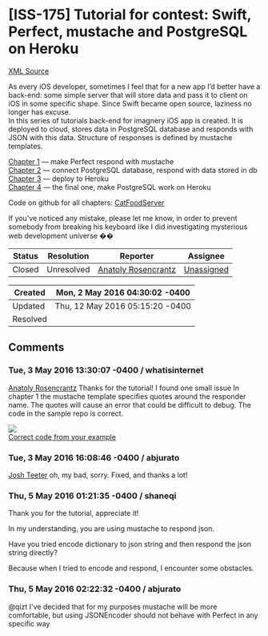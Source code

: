 # [ISS-175] Tutorial for contest: Swift, Perfect, mustache and PostgreSQL on Heroku

[XML Source](../xml/ISS-175.xml)
<p><p>As every iOS developer, sometimes I feel that for a new app I’d better have a back-end: some simple server that will store data and pass it to client on iOS in some specific shape. Since Swift became open source, laziness no longer has excuse.<br/>
In this series of tutorials back-end for imagnery iOS app is created. It is deployed to cloud, stores data in PostgreSQL database and responds with JSON with this data. Structure of responses is defined by mustache templates.</p>

<p><a href="https://medium.com/@abjurato/swift-perfect-mustache-and-postgresql-on-heroku-48d483fe8489#.pdymfrnvd" class="external-link" rel="nofollow">Chapter 1</a> — make Perfect respond with mustache<br/>
<a href="https://medium.com/@abjurato/swift-perfect-mustache-and-postgresql-on-heroku-2-415bd1a0e930#.kp992nz1e" class="external-link" rel="nofollow">Chapter 2</a> — connect PostgreSQL database, respond with data stored in db<br/>
<a href="https://medium.com/@abjurato/swift-perfect-mustache-and-postgresql-on-heroku-3-e5c1f0982e0b#.enqfnz1w3" class="external-link" rel="nofollow">Chapter 3</a> — deploy to Heroku<br/>
<a href="https://medium.com/@abjurato/swift-perfect-mustache-and-postgresql-on-heroku-4-9f4ea43c9529#.1paqd9u6g" class="external-link" rel="nofollow">Chapter 4</a> — the final one, make PostgreSQL work on Heroku</p>

<p>Code on github for all chapters: <a href="https://github.com/abjurato/CatFoodServer" class="external-link" rel="nofollow">CatFoodServer</a></p>

<p>If you've noticed any mistake, please let me know, in order to prevent somebody from breaking his keyboard like I did investigating mysterious web development universe ��</p></p>





Status|Resolution|Reporter|Assignee
------|----------|--------|--------
Closed|Unresolved|[Anatoly Rosencrantz](abjurato)|[Unassigned]($-1)





Created|Mon, 2 May 2016 04:30:02 -0400
-------|--------------
Updated|Thu, 12 May 2016 05:15:20 -0400
Resolved|


## Comments




### Tue, 3 May 2016 13:30:07 -0400 / whatisinternet 

<p><p><a href="http://jira.perfect.org:8080/secure/ViewProfile.jspa?name=abjurato" class="user-hover" rel="abjurato">Anatoly Rosencrantz</a> Thanks for the tutorial! I found one small issue In chapter 1 the mustache template specifies quotes around the responder name. The quotes will cause an error that could be difficult to debug. The code in the sample repo is correct.</p>

<p><span class="image-wrap" style=""><img src="https://cdn-images-1.medium.com/max/2000/1*kbGgKWpWvAhAbLMcMPvHng.png" style="border: 0px solid black" /></span><br/>
<a href="https://github.com/abjurato/CatFoodServer/blob/step_1.2_build_simple_service/CatFoodServer/Mustache/CatName.mustache" class="external-link" rel="nofollow">Correct code from your example</a></p></p>


### Tue, 3 May 2016 16:08:46 -0400 / abjurato 

<p><p><a href="http://jira.perfect.org:8080/secure/ViewProfile.jspa?name=whatisinternet" class="user-hover" rel="whatisinternet">Josh Teeter</a> oh, my bad, sorry. Fixed, and thanks a lot!</p></p>


### Thu, 5 May 2016 01:21:35 -0400 / shaneqi 

<p><p>Thank you for the tutorial, appreciate it!</p>

<p>In my understanding, you are using mustache to respond json.</p>

<p>Have you tried encode dictionary to json string and then respond the json string directly?</p>

<p>Because when I tried to encode and respond, I encounter some obstacles.</p></p>


### Thu, 5 May 2016 02:22:32 -0400 / abjurato 

<p><p>@qizt I've decided that for my purposes mustache will be more comfortable, but using JSONEncoder should not behave with Perfect in any specific way</p></p>


